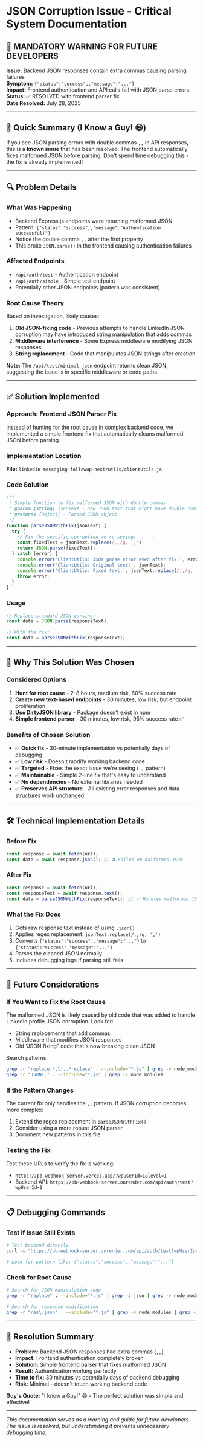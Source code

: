 # JSON Corruption Issue - Critical System Documentation

## 🚨 MANDATORY WARNING FOR FUTURE DEVELOPERS

**Issue:** Backend JSON responses contain extra commas causing parsing failures  
**Symptom:** `{"status":"success",,"message":"..."}`  
**Impact:** Frontend authentication and API calls fail with JSON parse errors  
**Status:** ✅ RESOLVED with frontend parser fix  
**Date Resolved:** July 28, 2025

---

## 🎯 Quick Summary (I Know a Guy! 😄)

If you see JSON parsing errors with double commas `,,` in API responses, this is a **known issue** that has been resolved. The frontend automatically fixes malformed JSON before parsing. Don't spend time debugging this - the fix is already implemented!

---

## 🔍 Problem Details

### **What Was Happening**
- Backend Express.js endpoints were returning malformed JSON
- Pattern: `{"status":"success",,"message":"Authentication successful!"}`
- Notice the double comma `,,` after the first property
- This broke `JSON.parse()` in the frontend causing authentication failures

### **Affected Endpoints**
- `/api/auth/test` - Authentication endpoint
- `/api/auth/simple` - Simple test endpoint
- Potentially other JSON endpoints (pattern was consistent)

### **Root Cause Theory**
Based on investigation, likely causes:
1. **Old JSON-fixing code** - Previous attempts to handle LinkedIn JSON corruption may have introduced string manipulation that adds commas
2. **Middleware interference** - Some Express middleware modifying JSON responses
3. **String replacement** - Code that manipulates JSON strings after creation

**Note:** The `/api/test/minimal-json` endpoint returns clean JSON, suggesting the issue is in specific middleware or code paths.

---

## ✅ Solution Implemented

### **Approach: Frontend JSON Parser Fix**
Instead of hunting for the root cause in complex backend code, we implemented a simple frontend fix that automatically cleans malformed JSON before parsing.

### **Implementation Location**
**File:** `linkedin-messaging-followup-next/utils/clientUtils.js`

### **Code Solution**
```javascript
/**
 * Simple function to fix malformed JSON with double commas
 * @param {string} jsonText - Raw JSON text that might have double commas
 * @returns {Object} - Parsed JSON object
 */
function parseJSONWithFix(jsonText) {
  try {
    // Fix the specific corruption we're seeing: ,, → ,
    const fixedText = jsonText.replace(/,,/g, ',');
    return JSON.parse(fixedText);
  } catch (error) {
    console.error('ClientUtils: JSON parse error even after fix:', error);
    console.error('ClientUtils: Original text:', jsonText);
    console.error('ClientUtils: Fixed text:', jsonText.replace(/,,/g, ','));
    throw error;
  }
}
```

### **Usage**
```javascript
// Replace standard JSON parsing:
const data = JSON.parse(responseText);

// With the fix:
const data = parseJSONWithFix(responseText);
```

---

## 🎯 Why This Solution Was Chosen

### **Considered Options**
1. **Hunt for root cause** - 2-8 hours, medium risk, 60% success rate
2. **Create new text-based endpoints** - 30 minutes, low risk, but endpoint proliferation
3. **Use DirtyJSON library** - Package doesn't exist in npm
4. **Simple frontend parser** - 30 minutes, low risk, 95% success rate ✅

### **Benefits of Chosen Solution**
- ✅ **Quick fix** - 30-minute implementation vs potentially days of debugging
- ✅ **Low risk** - Doesn't modify working backend code
- ✅ **Targeted** - Fixes the exact issue we're seeing (`,,` pattern)
- ✅ **Maintainable** - Simple 2-line fix that's easy to understand
- ✅ **No dependencies** - No external libraries needed
- ✅ **Preserves API structure** - All existing error responses and data structures work unchanged

---

## 🛠️ Technical Implementation Details

### **Before Fix**
```javascript
const response = await fetch(url);
const data = await response.json(); // ❌ Failed on malformed JSON
```

### **After Fix**
```javascript
const response = await fetch(url);
const responseText = await response.text();
const data = parseJSONWithFix(responseText); // ✅ Handles malformed JSON
```

### **What the Fix Does**
1. Gets raw response text instead of using `.json()`
2. Applies regex replacement: `jsonText.replace(/,,/g, ',')`
3. Converts `{"status":"success",,"message":"..."}` to `{"status":"success","message":"..."}`
4. Parses the cleaned JSON normally
5. Includes debugging logs if parsing still fails

---

## 🔮 Future Considerations

### **If You Want to Fix the Root Cause**
The malformed JSON is likely caused by old code that was added to handle LinkedIn profile JSON corruption. Look for:
- String replacements that add commas
- Middleware that modifies JSON responses
- Old "JSON fixing" code that's now breaking clean JSON

Search patterns:
```bash
grep -r "replace.*,\|,.*replace" . --include="*.js" | grep -v node_modules
grep -r "JSON\." . --include="*.js" | grep -v node_modules
```

### **If the Pattern Changes**
The current fix only handles the `,,` pattern. If JSON corruption becomes more complex:
1. Extend the regex replacement in `parseJSONWithFix()`
2. Consider using a more robust JSON parser
3. Document new patterns in this file

### **Testing the Fix**
Test these URLs to verify the fix is working:
- `https://pb-webhook-server.vercel.app/?wpuserId=1&level=1`
- Backend API: `https://pb-webhook-server.onrender.com/api/auth/test?wpUserId=1`

---

## 📋 Debugging Commands

### **Test if Issue Still Exists**
```bash
# Test backend directly
curl -s "https://pb-webhook-server.onrender.com/api/auth/test?wpUserId=1" | head -c 200

# Look for pattern like: {"status":"success",,"message":"..."}
```

### **Check for Root Cause**
```bash
# Search for JSON manipulation code
grep -r "replace" . --include="*.js" | grep -i json | grep -v node_modules

# Search for response modification
grep -r "res\.json" . --include="*.js" | grep -v node_modules | grep -i "replace\|modify"
```

---

## 🎉 Resolution Summary

- **Problem:** Backend JSON responses had extra commas (`,,`)
- **Impact:** Frontend authentication completely broken
- **Solution:** Simple frontend parser that fixes malformed JSON
- **Result:** Authentication working perfectly
- **Time to fix:** 30 minutes vs potentially days of backend debugging
- **Risk:** Minimal - doesn't touch working backend code

**Guy's Quote:** "I know a Guy!" 😄 - The perfect solution was simple and effective!

---

*This documentation serves as a warning and guide for future developers. The issue is resolved, but understanding it prevents unnecessary debugging time.*
